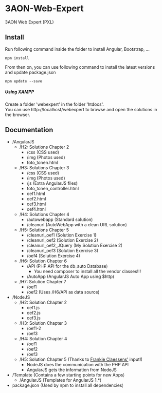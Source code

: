 # 3AON-Web-Expert
3AON Web Expert (PXL)

## Install

Run following command inside the folder to install Angular, Bootstrap, ...

```
npm install
```

From then on, you can use following command to install the latest versions and update package.json

```
npm update --save
```

##### Using XAMPP

Create a folder 'webexpert' in the folder 'htdocs'.  
You can use http://localhost/webexpert to browse and open the solutions in the browser.

## Documentation

* /AngularJS
    * /H2: Solutions Chapter 2
        * /css (CSS used)
        * /img (Photos used)
        * foto_tonen.html
    * /H3: Solutions Chapter 3
        * /css (CSS used)
        * /img (Photos used)
        * /js (Extra AngularJS files)
        * foto_tonen_controller.html
        * oef1.html
        * oef2.html
        * oef3.html
        * oef4.html
    * /H4: Solutions Chapter 4
        * /autowebapp (Standard solution)
        * /cleanurl (AutoWebApp with a clean URL solution)
    * /H5: Solutions Chapter 5
        * /cleanurl_oef1 (Solution Exercise 1)
        * /cleanurl_oef2 (Solution Exercise 2)
        * /cleanurl_oef2_JQuery (My Solution Exercise 2)
        * /cleanurl_oef3 (Solution Exercise 3)
        * /oef4 (Solution Exercise 4)
    * /H6: Solution Chapter 6
        * /API (PHP API for the db_auto Database)
            * You need composer to install all the vendor classes!!!
        * /AutoApp (AngularJS Auto App using $http)
    * /H7: Solution Chapter 7
        * /oef1
        * /oef2 (Uses /H6/API as data source)
* /NodeJS
    * /H2: Solution Chapter 2
        * oef1.js
        * oef2.js
        * oef3.js
    * /H3: Solution Chapter 3
        * /oef1-2
        * /oef3
    * /H4: Solution Chapter 4
        * /oef1
        * /oef2
        * /oef3
    * /H5: Solution Chapter 5 (Thanks to [Frankie Claessens'](https://www.facebook.com/thisisfraa) input!)
        * NodeJS does the communication with the PHP API
        * AngularJS gets the information from NodeJS
* /Template (Contains a few starting points for new Apps)
    * /AngularJS (Templates for AngularJS 1.*)
* package.json (Used by npm to install all dependencies)